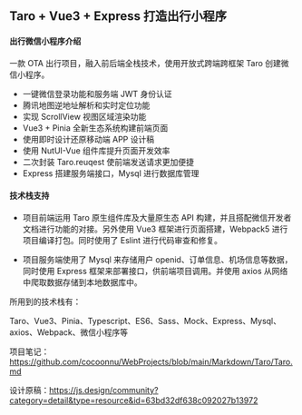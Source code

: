 ## Taro + Vue3 + Express 打造出行小程序



#### 出行微信小程序介绍

一款 OTA 出行项目，融入前后端全栈技术，使用开放式跨端跨框架 Taro 创建微信小程序。

- 一键微信登录功能和服务端 JWT 身份认证
- 腾讯地图逆地址解析和实时定位功能
- 实现 ScrollView 视图区域渲染功能
- Vue3 + Pinia 全新生态系统构建前端页面
- 使用即时设计还原移动端 APP 设计稿
- 使用 NutUI-Vue 组件库提升页面开发效率
- 二次封装 Taro.reuqest 使前端发送请求更加便捷
- Express 搭建服务端接口，Mysql 进行数据库管理



#### 技术栈支持

- 项目前端运用 Taro 原生组件库及大量原生态 API 构建，并且搭配微信开发者文档进行功能的对接。另外使用 Vue3 框架进行页面搭建，Webpack5 进行项目编译打包。同时使用了 Eslint 进行代码审查和修复。



- 项目服务端使用了 Mysql 来存储用户 openid、订单信息、机场信息等数据，同时使用 Express 框架来部署接口，供前端项目调用。并使用 axios 从网络中爬取数据存储到本地数据库中。



所用到的技术栈有：

Taro、Vue3、Pinia、Typescript、ES6、Sass、Mock、Express、Mysql、axios、Webpack、微信小程序等



项目笔记：https://github.com/cocoonnu/WebProjects/blob/main/Markdown/Taro/Taro.md



设计原稿：https://js.design/community?category=detail&type=resource&id=63bd32df638c092027b13972